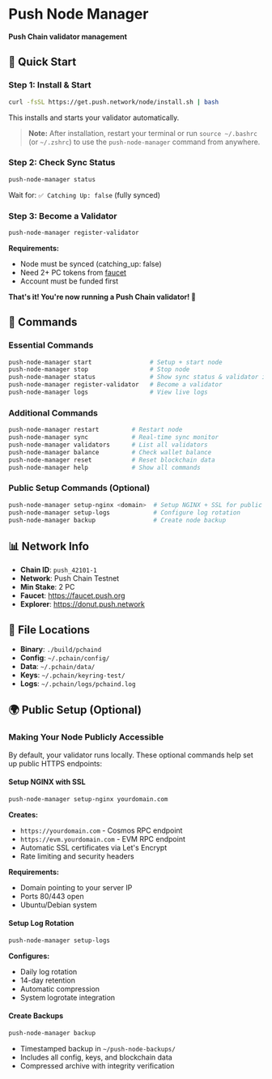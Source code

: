 # Push Node Manager

**Push Chain validator management**

## 🚀 Quick Start

### Step 1: Install & Start
```bash
curl -fsSL https://get.push.network/node/install.sh | bash
```
This installs and starts your validator automatically.

> **Note:** After installation, restart your terminal or run `source ~/.bashrc` (or `~/.zshrc`) to use the `push-node-manager` command from anywhere.

### Step 2: Check Sync Status
```bash
push-node-manager status
```
Wait for: `✅ Catching Up: false` (fully synced)

### Step 3: Become a Validator
```bash
push-node-manager register-validator
```

**Requirements:**
- Node must be synced (catching_up: false)
- Need 2+ PC tokens from [faucet](https://faucet.push.org)
- Account must be funded first

**That's it! You're now running a Push Chain validator! 🎉**

## 📖 Commands

### Essential Commands
```bash
push-node-manager start                # Setup + start node  
push-node-manager stop                 # Stop node
push-node-manager status               # Show sync status & validator info
push-node-manager register-validator   # Become a validator
push-node-manager logs                 # View live logs
```

### Additional Commands
```bash
push-node-manager restart         # Restart node
push-node-manager sync            # Real-time sync monitor
push-node-manager validators      # List all validators
push-node-manager balance         # Check wallet balance
push-node-manager reset           # Reset blockchain data
push-node-manager help            # Show all commands
```

### Public Setup Commands (Optional)
```bash
push-node-manager setup-nginx <domain>  # Setup NGINX + SSL for public RPC
push-node-manager setup-logs            # Configure log rotation
push-node-manager backup                # Create node backup
```

## 📊 Network Info

- **Chain ID**: `push_42101-1`
- **Network**: Push Chain Testnet
- **Min Stake**: 2 PC
- **Faucet**: https://faucet.push.org
- **Explorer**: https://donut.push.network

## 🔧 File Locations

- **Binary**: `./build/pchaind`
- **Config**: `~/.pchain/config/`
- **Data**: `~/.pchain/data/`
- **Keys**: `~/.pchain/keyring-test/`
- **Logs**: `~/.pchain/logs/pchaind.log`


## 🌍 Public Setup (Optional)

### Making Your Node Publicly Accessible

By default, your validator runs locally. These optional commands help set up public HTTPS endpoints:

#### Setup NGINX with SSL
```bash
push-node-manager setup-nginx yourdomain.com
```
**Creates:**
- `https://yourdomain.com` - Cosmos RPC endpoint
- `https://evm.yourdomain.com` - EVM RPC endpoint
- Automatic SSL certificates via Let's Encrypt
- Rate limiting and security headers

**Requirements:**
- Domain pointing to your server IP
- Ports 80/443 open
- Ubuntu/Debian system

#### Setup Log Rotation
```bash
push-node-manager setup-logs
```
**Configures:**
- Daily log rotation
- 14-day retention
- Automatic compression
- System logrotate integration

#### Create Backups  
```bash
push-node-manager backup
```
- Timestamped backup in `~/push-node-backups/`
- Includes all config, keys, and blockchain data  
- Compressed archive with integrity verification


